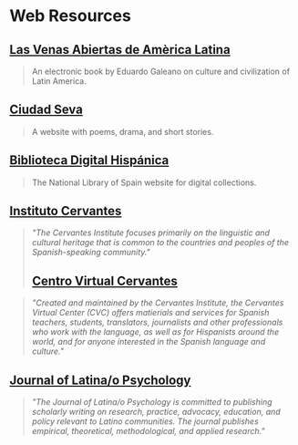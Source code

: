 # Web Resources

## [Las Venas Abiertas de Amèrica Latina](http://unefa.edu.ve/CMS/administrador/vistas/archivos/las-venas-abiertas-de-america-latina.pdf)

> An electronic book by Eduardo Galeano on culture and civilization of Latin America.

## [Ciudad Seva](http://ciudadseva.com/)

> A website with poems, drama, and short stories.

## [Biblioteca Digital Hispánica](http://www.bne.es/es/Catalogos/BibliotecaDigitalHispanica/Inicio/index.html)

> The National Library of Spain website for digital collections.

## [Instituto Cervantes](http://www.cervantes.es/)

> _"The Cervantes Institute focuses primarily on the linguistic and cultural heritage that is common to the countries and peoples of the Spanish-speaking community."_
>
> ## [Centro Virtual Cervantes](http://cvc.cervantes.es/)

> _"Created and maintained by the Cervantes Institute, the Cervantes Virtual Center \(CVC\) offers matierials and services for Spanish teachers, students, translators, journalists and other professionals who work with the language, as well as for Hispanists around the world, and for anyone interested in the Spanish language and culture."_

## [Journal of Latina/o Psychology](http://www.apa.org/pubs/journals/lat/)

> _"The Journal of Latina/o Psychology is committed to publishing scholarly writing on research, practice, advocacy, education, and policy relevant to Latino communities. The journal publishes empirical, theoretical, methodological, and applied research."_
